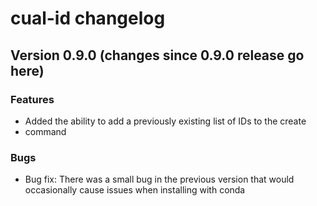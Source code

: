 # cual-id changelog

## Version 0.9.0 (changes since 0.9.0 release go here)

### Features
* Added the ability to add a previously existing list of IDs to the create
* command
### Bugs
* Bug fix: There was a small bug in the previous version that would occasionally cause issues when installing with conda
